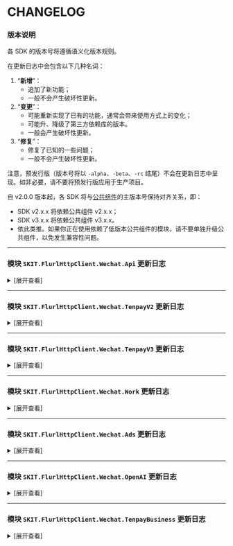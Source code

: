 # CHANGELOG

### 版本说明

各 SDK 的版本号将遵循语义化版本规则。

在更新日志中会包含以下几种名词：

1.  “**新增**”：
    -   追加了新功能；
    -   一般不会产生破坏性更新。
2.  “**变更**”：
    -   可能重新实现了已有的功能，通常会带来使用方式上的变化；
    -   可能升、降级了第三方依赖库的版本。
    -   一般会产生破坏性更新。
3.  “**修复**”：
    -   修复了已知的一些问题；
    -   一般不会产生破坏性更新。

注意，预发行版（版本号将以 `-alpha`、`-beta`、`-rc` 结尾）不会在更新日志中呈现。如非必要，请不要将预发行版应用于生产项目。

自 v2.0.0 版本起，各 SDK 将与[公共组件](https://www.nuget.org/packages/SKIT.FlurlHttpClient.Common)的主版本号保持对齐关系，即：

-   SDK v2.x.x 将依赖公共组件 v2.x.x；
-   SDK v3.x.x 将依赖公共组件 v3.x.x。
-   依此类推。如果你正在使用依赖了低版本公共组件的模块，请不要单独升级公共组件，以免发生兼容性问题。

---

### 模块 `SKIT.FlurlHttpClient.Wechat.Api` 更新日志

<details>

<summary>[展开查看]</summary>

-   Release 3.3.0 (2024-06-07)

    -   **新增**：新增小程序推广员相关接口。

    -   **新增**：新增视频号小店直播及预约相关接口。

    -   **新增**：随官方更新视频号小店商品、订单等相关接口模型。

    -   **新增**：随官方更新语音消息回调通知事件模型。

    -   **变更**：升级依赖 `BouncyCastle.Cryptography` 至 v2.4.0。

    -   **修复**：修复开启 API 鉴权模式后导致默认全部接口都加密了的问题。影响版本：v3.2.0。

-   Release 3.2.0 (2024-05-22)

    -   **新增**：支持 API 安全鉴权模式接入。（_via_ [Gitee #I9F3X5](https://gitee.com/fudiwei/DotNetCore.SKIT.FlurlHttpClient.Wechat/issues/I9F3X5)）

    -   **新增**：随官方更新视频号小店商品相关接口模型。

    -   **变更**：移除部分已标记为废弃的接口及模型。

-   Release 3.1.0 (2024-04-29)

    -   **新增**：新增短剧媒资管理账号授权相关接口。

    -   **新增**：新增视频号小店解码订单敏感数据、获取商品库存流水、同意或拒绝用户修改收货地址、兑换虚拟号码、获取售后原因、获取售后拒绝原因、分享员专属商品链接、团长商品审核、获取留资组件 ID、获取留资组件直播推广记录等接口。

    -   **新增**：新增视频号小店质检相关接口。

    -   **新增**：新增视频号助手留资服务直播数据相关接口。

    -   **新增**：随官方更新视频号小店商品、订单、售后单等相关接口模型。

    -   **修复**：修复发布接口响应模型反序列化异常。（_via_ [GitHub #136](https://github.com/fudiwei/DotNetCore.SKIT.FlurlHttpClient.Wechat/issues/136)）

-   Release 3.0.0 (2024-02-27)

    -   **新增**：新增快速获取学生身份接口。

    -   **变更**：升级公共组件至 v3.0.0。完整变更说明请参阅迁移指南。

-   Release 2.37.0 (2024-01-15)

    -   **新增**：新增视频号小店会员功能、电子面单等相关接口。

    -   **新增**：新增小程序微信物流服务运费险组件相关接口。

    -   **新增**：新增小程序短剧媒资剧目授权、短剧播放器推荐位控制等相关接口。

    -   **新增**：新增小程序 Donut 多端能力服务端接口。

    -   **新增**：新增微信就医助手通用消息推送接口。（_via_ [Gitee #I8U7U4](https://gitee.com/fudiwei/DotNetCore.SKIT.FlurlHttpClient.Wechat/issues/I8U7U4)）

    -   **新增**：随官方更新小程序虚拟支付相关接口模型。

-   Release 2.36.0 (2023-12-25)

    -   **新增**：新增小程序服务卡片相关接口。

    -   **新增**：新增小程序硬件设备激活相关接口。

    -   **新增**：新增小程序企业微信客服相关接口。

    -   **新增**：新增第三方平台小程序微信认证相关接口。

    -   **新增**：随官方更新小程序 URL Scheme & URL Link 相关接口模型。

    -   **新增**：随官方更新第三方平台授权账号管理、代商家注册小程序等相关接口模型。

-   Release 2.35.0 (2023-12-02)

    -   **新增**：新增视频号小店获取生效中的品牌资质列表接口。（_via_ [Gitee #12](https://gitee.com/fudiwei/DotNetCore.SKIT.FlurlHttpClient.Wechat/pulls/12)）

    -   **修复**：修复视频号小店运费模板更新接口模型定义错误。（_via_ [Gitee #10](https://gitee.com/fudiwei/DotNetCore.SKIT.FlurlHttpClient.Wechat/pulls/10)）

-   Release 2.34.0 (2023-10-14)

    -   **新增**：新增小程序微信物流服务退货组件、查询组件等相关接口。

    -   **新增**：随官方更新第三方平台代商家管理小程序类目管理相关接口模型。（_via_ [Gitee #I83L82](https://gitee.com/fudiwei/DotNetCore.SKIT.FlurlHttpClient.Wechat/issues/I83L82)）

    -   **变更**：调整部分微信模板消息相关接口模型的命名方式。

    -   **修复**：修复发布能力相关接口模型字段类型定义错误。（_via_ [Gitee #I87LB3](https://gitee.com/fudiwei/DotNetCore.SKIT.FlurlHttpClient.Wechat/issues/I87LB3)）

-   Release 2.33.0 (2023-09-20)

    -   **新增**：新增小程序 ICP 备案审核通知事件。（_via_ [GitHub #108](https://github.com/fudiwei/DotNetCore.SKIT.FlurlHttpClient.Wechat/pull/108)）

    -   **新增**：新增小程序同城配送相关接口。（_via_ [Gitee #I7WVBO](https://gitee.com/fudiwei/DotNetCore.SKIT.FlurlHttpClient.Wechat/issues/I7WVBO)）

    -   **新增**：随官方更新获得模板消息 ID 接口模型。（_via_ [Gitee #8](https://gitee.com/fudiwei/DotNetCore.SKIT.FlurlHttpClient.Wechat/pulls/8)）

-   Release 2.32.0 (2023-08-31)

    -   **新增**：新增第三方平台小程序备案相关接口。

-   Release 2.31.0 (2023-08-28)

    -   **新增**：新增小程序虚拟支付相关接口。（_via_ [GitHub #105](https://github.com/fudiwei/DotNetCore.SKIT.FlurlHttpClient.Wechat/issues/105)）

    -   **新增**：新增小程序付费管理相关接口。

    -   **变更**：统一小程序直播相关接口的商品 ID 字段类型。（_via_ [Gitee #I7EZYT](https://gitee.com/fudiwei/DotNetCore.SKIT.FlurlHttpClient.Wechat/issues/I7EZYT)）

-   Release 2.30.0 (2023-06-16)

    -   **新增**：新增小程序硬件设备组相关接口。（_via_ [GitHub #100](https://github.com/fudiwei/DotNetCore.SKIT.FlurlHttpClient.Wechat/issues/100)）

    -   **新增**：新增视频号小店物流公司虚拟号码相关接口。

-   Release 2.29.0 (2023-05-31)

    -   **新增**：新增获取稳定版接口调用凭据接口。（_via_ [GitHub #99](https://github.com/fudiwei/DotNetCore.SKIT.FlurlHttpClient.Wechat/pull/99)）

-   Release 2.28.0 (2023-05-28)

    -   **新增**：新增小程序短剧媒资管理相关接口。

    -   **修复**：修复微信卡券更新子商户接口缺失问题。（_via_ [Gitee #I78KMU](https://gitee.com/fudiwei/DotNetCore.SKIT.FlurlHttpClient.Wechat/issues/I78KMU)）

-   Release 2.27.0 (2023-05-09)

    -   **新增**：新增人脸核身相关接口。

    -   **新增**：新增小程序 B2B 门店助手相关接口。

    -   **新增**：新增小程序发货信息管理服务相关接口。

    -   **变更**：随官方标记发送模板消息相关接口或字段为废弃。

    -   **变更**：移除部分已标记为废弃的接口及模型。

-   Release 2.26.1 (2023-04-04)

    -   **修复**：修复视频号小店订单、售后单 ID 字段类型定义错误。（_via_ [GitHub #90](https://github.com/fudiwei/DotNetCore.SKIT.FlurlHttpClient.Wechat/issues/90)）

-   Release 2.26.0 (2023-03-29)

    -   **新增**：新增微信物流服务散单寄件相关接口。

    -   **新增**：新增小程序硬件框架推送消息接口。

    -   **新增**：新增视频号小店团长合作达人、团长数据等相关接口。

    -   **修复**：修复投诉信息回调通知事件模型定义错误。（_via_ [GitHub #88](https://github.com/fudiwei/DotNetCore.SKIT.FlurlHttpClient.Wechat/pull/88)）

-   Release 2.25.0 (2023-03-02)

    -   **新增**：随官方更新网页授权相关接口模型。

    -   **新增**：新增授权用户信息变更回调通知事件模型。

    -   **新增**：新增用户在小程序“客服会话按钮”进入客服会话时产生的回调通知事件模型。（_via_ [Gitee #I6IU5T](https://gitee.com/fudiwei/DotNetCore.SKIT.FlurlHttpClient.Wechat/issues/I6IU5T)）

-   Release 2.24.0 (2023-02-15)

    -   **新增**：新增小游戏虚拟支付 2.0 相关接口。（_via_ [Gitee #I6F3OX](https://gitee.com/fudiwei/DotNetCore.SKIT.FlurlHttpClient.Wechat/issues/I6F3OX)）

-   Release 2.23.0 (2023-02-07)

    -   **新增**：新增视频号小店资质图片、商品类目、品牌资质、区域仓库、纠纷、分享员、资金、优选联盟等相关接口。

    -   **新增**：新增视频号助手留资组件相关接口。

    -   **新增**：新增链接消息、小程序卡片消息回调通知事件模型。

    -   **新增**：随官方更新第三方平台提交代码审核接口模型。

-   Release 2.22.0 (2023-01-16)

    -   **新增**：新增第三方平台小程序流量主代运营相关接口。

-   Release 2.21.1 (2022-12-06)

    -   **修复**：修复第三方平台小程序分阶段发布接口模型参数缺失问题。（_via_ [GitHub #73](https://github.com/fudiwei/DotNetCore.SKIT.FlurlHttpClient.Wechat/pull/74)）

    -   **变更**：升级公共组件至 v2.6.0。

-   Release 2.21.0 (2022-12-01)

    -   **新增**：新增第三方平台申请设置订单页信息、获取订单页信息接口。

    -   **新增**：新增自定义交易组件设置小程序分享模式接口。

    -   **新增**：新增小程序联盟自定义交易组件商家端相关接口。

    -   **新增**：随官方更新第三方平台提交代码审核接口模型。

    -   **新增**：随官方更新部分标准版交易组件接口模型。

    -   **变更**：移除部分已被标记为废弃的接口。

    -   **修复**：修复获取小程序历史版本接口模型定义错误。（_via_ [GitHub #73](https://github.com/fudiwei/DotNetCore.SKIT.FlurlHttpClient.Wechat/pull/73)）

-   Release 2.20.2 (2022-11-18)

    -   **修复**：修复获取小程序模板库列表不正确的问题。（_via_ [GitHub #71](https://github.com/fudiwei/DotNetCore.SKIT.FlurlHttpClient.Wechat/pull/71)）

-   Release 2.20.1 (2022-11-07)

    -   **修复**：修复快速注册个人小程序回调通知事件模型字段定义错误。（_via_ [GitHub #67](https://github.com/fudiwei/DotNetCore.SKIT.FlurlHttpClient.Wechat/pull/67)）

-   Release 2.20.0 (2022-11-04)

    -   **新增**：新增视频号小店相关接口。

    -   **新增**：新增微信云托管服务管理相关接口。

    -   **变更**：随官方标记微信小店相关接口或字段为废弃。

    -   **变更**：调整部分微信商品库相关接口模型的命名方式。

    -   **变更**：调整部分腾讯云服务 TCB 相关接口模型的命名方式。

-   Release 2.19.0 (2022-10-27)

    -   **新增**：新增使用 AppSecret 重置第三方平台 API 调用次数接口。

    -   **新增**：新增若干第三方平台平台代商家注册小程序接口。

    -   **新增**：新增若干第三方平台代商家管理小程序接口。

    -   **新增**：新增若干第三方平台微信云托管接口。

-   Release 2.18.0 (2022-10-12)

    -   **新增**：新增小程序购物订单相关接口。

    -   **修复**：修复上传图片素材时根据文件后缀名识别默认类型的错误。（_via_ [GitHub #57](https://github.com/fudiwei/DotNetCore.SKIT.FlurlHttpClient.Wechat/pull/57)）

    -   **修复**：修复订阅消息事件通知模型在 JSON 模式下反序列化的错误。（_via_ [GitHub #58](https://github.com/fudiwei/DotNetCore.SKIT.FlurlHttpClient.Wechat/issues/58)）

-   Release 2.17.0 (2022-09-07)

    -   **新增**：新增小程序交易保障相关接口。

    -   **新增**：新增获取 NFC 的小程序 scheme 接口。

    -   **新增**：随官方更新获取订阅消息个人模板列表的接口模型。（_via_ [GitHub #56](https://github.com/fudiwei/DotNetCore.SKIT.FlurlHttpClient.Wechat/issues/56)）

-   Release 2.16.0 (2022-07-01)

    -   **新增**：新增客服子商户能力相关接口。（_via_ [Gitee #I5F24Z](https://gitee.com/fudiwei/DotNetCore.SKIT.FlurlHttpClient.Wechat/issues/I5F24Z)）

    -   **新增**：新增小程序自定义交易组件售后开发测试接口。

    -   **新增**：随官方更新客服管理相关接口模型。

    -   **新增**：随官方更新开放平台应用通过 Code 获取 AccessToken 的接口模型。（_via_ [GitHub #49](https://github.com/fudiwei/DotNetCore.SKIT.FlurlHttpClient.Wechat/issues/49)）

    -   **新增**：随官方更新小程序自定义交易组件生成订单的接口模型。（_via_ [Gitee #I5ESTO](https://gitee.com/fudiwei/DotNetCore.SKIT.FlurlHttpClient.Wechat/issues/I5ESTO)）

    -   **新增**：随随官方更新小程序自定义交易组件提交支付资质接口模型。

-   Release 2.15.0 (2022-06-20)

    -   **新增**：新增获取公众号的自动回复规则接口。

    -   **新增**：新增小程序联盟相关接口。

    -   **新增**：新增小程序自定义交易组件银行信息相关接口。

    -   **新增**：新增小程序自定义交易组件更新订单售后期接口。

    -   **新增**：新增小程序自定义交易组件拉取小程序信息接口。

    -   **新增**：新增部分小程序支付管理服务回调通知事件模型。

    -   **新增**：随官方更新发布能力相关接口模型。

    -   **新增**：随官方更新小程序自定义交易组件订单相关接口模型。

-   Release 2.14.0 (2022-05-10)

    -   **新增**：新增云开通物流服务相关接口。（_via_ [GitHub #41](https://github.com/fudiwei/DotNetCore.SKIT.FlurlHttpClient.Wechat/pull/41)）

    -   **新增**：新增城市服务开放互联能力相关接口。

-   Release 2.13.0 (2022-05-01)

    -   **新增**：新增第三方平台复用商户号资质快速转正、查询公众号或小程序是否绑定开放平台帐号、申请开通物流退货组件、半屏小程序管理接口。

    -   **新增**：新增云开发查询是否绑定手机号的接口。

    -   **修复**：修复部分事件通知模型中数组类型字段反序列化错误的问题。

-   Release 2.12.0 (2022-04-26)

    -   **新增**：随官方更新自定义交易组件获取售后详情接口响应模型。（_via_ [GitHub #40](https://github.com/fudiwei/DotNetCore.SKIT.FlurlHttpClient.Wechat/pull/40)）

    -   **新增**：随官方更新生成小程序码接口请求模型。（_via_ [Gitee #6](https://gitee.com/fudiwei/DotNetCore.SKIT.FlurlHttpClient.Wechat/pulls/6)）

    -   **修复**：修复上传素材接口不支持 Unicode 文件名问题。（_via_ [GitHub #40](https://github.com/fudiwei/DotNetCore.SKIT.FlurlHttpClient.Wechat/issues/40)）

-   Release 2.11.0 (2022-04-19)

    -   **新增**：新增自定义交易组件订单回调通知事件模型。

    -   **修复**：修复自定义交易组件订单发货接口请求模型定义错误。（_via_ [GitHub #39](https://github.com/fudiwei/DotNetCore.SKIT.FlurlHttpClient.Wechat/pull/39)）

    -   **修复**：修复自定义交易组件售后列表接口响应模型定义错误。（_via_ [GitHub #39](https://github.com/fudiwei/DotNetCore.SKIT.FlurlHttpClient.Wechat/pull/39)）

-   Release 2.10.0 (2022-04-12)

    -   **新增**：新增自定义交易组件进件、资金、分享员、售后、纠纷相关接口及回调通知事件模型。

    -   **新增**：随官方更新自定义交易组件商家入驻、商品、订单、推广员、优惠券相关接口模型。

    -   **变更**：调整 `SHA1Utility`、`HMACUtility` 工具类的计算字节数组哈希值方法的返回值类型。

    -   **变更**：升级公共组件至 v2.5.0。

-   Release 2.9.0 (2022-02-28)

    -   **新增**：新增请求响应模型类型推断辅助接口 `IInferable`。（_via_ [GitHub #21](https://github.com/fudiwei/DotNetCore.SKIT.FlurlHttpClient.Wechat/pull/21)）

    -   **新增**：新增服务平台增值服务相关接口。

    -   **变更**：修改反序列化回调通知事件的相关扩展方法 `DeserializeEventFromXml`、`DeserializeEventFromJson`，废弃其指示是否启用安全模式的参数，改为自动判定。

    -   **变更**：修改序列化回调通知事件的相关扩展方法 `SerializeEventToXml`、`SerializeEventToJson`，调整其指示是否启用安全模式的参数默认值，由 _false_ 变为 _true_。

    -   **变更**：移除原 `WxBizMsgCryptor` 工具类。

    -   **变更**：调整 `SHA1Utility` 工具类的计算字节数组哈希值方法的返回值类型。

-   Release 2.8.2 (2022-02-25)

    -   **变更**：升级公共组件至 v2.3.3。（_via_ [GitHub #34](https://github.com/fudiwei/DotNetCore.SKIT.FlurlHttpClient.Wechat/issues/34)）

-   Release 2.8.1 (2022-02-24)

    -   **变更**：升级公共组件至 v2.3.2。

-   Release 2.8.0 (2022-02-23)

    -   **变更**：随官方标记永久图文素材相关接口或字段为废弃。

    -   **变更**：升级公共组件至 v2.3.1。

    -   **修复**：修复小程序交易投诉处理回调通知事件模型的定义错误。

    -   **修复**：修复微信卡券回调通知事件模型的定义错误。

-   Release 2.7.0 (2022-01-21)

    -   **新增**：随官方更新生成自定义交易组件上传图片相关接口模型。（_via_ [Gitee #I4RONZ](https://gitee.com/fudiwei/DotNetCore.SKIT.FlurlHttpClient.Wechat/issues/I4RONZ)）

    -   **变更**：升级公共组件至 v2.2.0。

-   Release 2.6.1 (2022-01-18)

    -   **修复**：修复获取小程序订阅消息公共模板标题时出现的 200019 错误。（_via_ [GitHub #28](https://github.com/fudiwei/DotNetCore.SKIT.FlurlHttpClient.Wechat/issues/28)）

-   Release 2.6.0 (2022-01-17)

    -   **新增**：随官方更新生成小程序码相关接口模型。（_via_ [GitHub #27](https://github.com/fudiwei/DotNetCore.SKIT.FlurlHttpClient.Wechat/pull/27)）

    -   **新增**：随官方更新生成 URL Scheme、URL Link 相关接口模型。

-   Release 2.5.0 (2022-01-14)

    -   **新增**：新增换取用户手机号相关接口。

-   Release 2.4.0 (2022-01-10)

    -   **新增**：新增获取小程序插件用户的唯一标识相关接口。

    -   **新增**：随官方更新扫描二维码打开小程序的相关接口模型。

    -   **新增**：随官方更新物流助手相关接口模型。

    -   **新增**：新增生成参数化 URL 的扩展方法。

    -   **变更**：升级公共组件至 v2.1.1。

-   Release 2.3.0 (2022-01-03)

    -   **新增**：新增第三方平台代公众号发起网页授权相关接口。

-   Release 2.2.1 (2021-12-21)

    -   **修复**：修复获取会员卡信息接口模型的字段缺失问题。（_via_ [Gitee #3](https://gitee.com/fudiwei/DotNetCore.SKIT.FlurlHttpClient.Wechat/pulls/3)）

-   Release 2.2.0 (2021-12-15)

    -   **新增**：新增小程序硬件设备相关接口。

    -   **新增**：新增小程序用户交易类投诉相关接口。

    -   **新增**：新增自定义交易组件商品系统下架回调通知的事件模型。

    -   **变更**：随官方标记获取用户信息相关接口或字段为废弃。

-   Release 2.1.0 (2021-11-20)

    -   **新增**：新增第三方平台服务器域名相关接口。

    -   **新增**：新增第三方平台小程序用户隐私保护指引相关接口。

-   Release 2.0.1 (2021-11-16)

    -   **修复**：修复部分回调通知事件模型字段缺失的问题。

-   Release 2.0.0 (2021-11-09)

    -   **变更**：移除核心库依赖，引入公共组件。

-   Release 1.12.0 (2021-10-31)

    -   **新增**：新增网络检测相关接口。

    -   **新增**：新增 OpenAPI 管理相关接口。

-   Release 1.11.0 (2021-10-21)

    -   **新增**：新增草稿箱相关接口。

    -   **新增**：新增发布能力相关接口。

    -   **新增**：随官方更新客服消息相关接口模型。

    -   **新增**：随官方更新自定义菜单相关接口模型。

-   Release 1.10.1 (2021-10-19)

    -   **修复**：修复 XmlSerializer 潜在的内存泄漏问题。（_via_ [GitHub #11](https://github.com/fudiwei/DotNetCore.SKIT.FlurlHttpClient.Wechat/issues/11)）

-   Release 1.10.0 (2021-10-18)

    -   **新增**：新增第三方平台申请开通直播相关接口。

    -   **新增**：新增小程序联盟定向计划推广相关接口。

    -   **新增**：新增小程序联盟自定义用户参数管理相关接口。

    -   **新增**：随官方更新小程序联盟推客端相关接口模型。

    -   **修复**：修复 AES 解密结果结尾有冗余的空白字符问题。

-   Release 1.9.0 (2021-10-07)

    -   **新增**：新增标准版交易组件售后相关接口。

    -   **新增**：新增标准版交易组件验证二维码相关接口。

    -   **新增**：新增自定义交易组件推广员相关接口。

    -   **新增**：随官方更新个性化菜单相关接口模型。

    -   **新增**：随官方更新用户信息相关接口模型。

    -   **变更**：重命名生成 JS-SDK 客户端签名参数的扩展方法。

-   Release 1.8.0 (2021-09-21)

    -   **新增**：新增交易组件修改订单价格相关接口。

    -   **新增**：新增交易组件修改订单备注相关接口。

    -   **新增**：新增交易组件资金管理相关接口。

    -   **新增**：新增自定义交易组件完成接入任务相关接口。

    -   **新增**：新增自定义交易组件免审核更新商品字段相关接口。

    -   **新增**：新增自定义交易组件按推广员或分享者获取订单相关接口。

    -   **新增**：随官方更新自定义交易组件售后相关接口模型。

    -   **新增**：新增场景审核、分享员变更、用户领券相关的回调通知事件模型。

    -   **新增**：新增自定义交易组件优惠券相关接口。

    -   **新增**：新增微信物流服务消息组件相关接口。

-   Release 1.7.0 (2021-09-03)

    -   **新增**：新增小程序检查加密信息是否由微信生成的接口。

    -   **新增**：新增小程序发送统一消息的接口。（_via_ [GitHub #6](https://github.com/fudiwei/DotNetCore.SKIT.FlurlHttpClient.Wechat/issues/6)）

    -   **新增**：新增 AES 解密工具类。

-   Release 1.6.0 (2021-08-26)

    -   **新增**：新增小程序发送订阅消息的接口。（_via_ [Gitee #I47D5T](https://gitee.com/fudiwei/DotNetCore.SKIT.FlurlHttpClient.Wechat/issues/I47D5T)）

    -   **变更**：调整 `IXmlSerializable`、`IJsonSerializable` 接口定义。

-   Release 1.5.0 (2021-08-20)

    -   **变更**：升级核心库。

    -   **修复**：修复潜在的 XXE 漏洞风险。

-   Release 1.4.1 (2021-08-12)

    -   **修复**：修复部分场景下生成微信回调通知事件签名错误的问题。（_via_ [GitHub #4](https://github.com/fudiwei/DotNetCore.SKIT.FlurlHttpClient.Wechat/issues/4)）

-   Release 1.4.0 (2021-08-07)

    -   **新增**：新增第三方平台代云开发相关接口。

    -   **新增**：随官方更新内容安全相关字段。

-   Release 1.3.5 (2021-08-04)

    -   **修复**：修复获取图文素材接口模型的字段缺失问题。（_via_ [Gitee #I43QPI](https://gitee.com/fudiwei/DotNetCore.SKIT.FlurlHttpClient.Wechat/issues/I43QPI)）

-   Release 1.3.4 (2021-08-02)

    -   **修复**：修复安全模式下反序列化微信回调通知事件的问题。

-   Release 1.3.3 (2021-08-02)

    -   **新增**：新增验证微信回调通知事件签名的扩展方法。

-   Release 1.3.2 (2021-08-02)

    -   **新增**：反序列化微信回调通知事件模型时支持 `WechatApiEvent` 基类，以便业务逻辑判断。

-   Release 1.3.1 (2021-07-31)

    -   **修复**：修复自定义交易组件获取快递公司列表接口的模型定义错误。（_via_ [Gitee #I43AM2](https://gitee.com/fudiwei/DotNetCore.SKIT.FlurlHttpClient.Wechat/issues/I43AM2)）

-   Release 1.3.0 (2021-07-30)

    -   **新增**：新增序列化回调通知事件实体类的扩展方法。

    -   **新增**：反序列化微信回调通知事件模型时支持安全模式。

    -   **修复**：修复部分微信回调通知事件模型反序列化的问题。

-   Release 1.2.1 (2021-07-29)

    -   **修复**：修复生成小程序码接口的模型定义错误。（_via_ [Gitee #I42XC0](https://gitee.com/fudiwei/DotNetCore.SKIT.FlurlHttpClient.Wechat/issues/I42XC0)）

-   Release 1.2.0 (2021-07-26)

    -   **新增**：新增 `WechatApiClient.Credentials` 属性。

    -   **变更**：移除 `WechatApiClient.FlurlJsonSerializer` 属性。

-   Release 1.1.0 (2021-07-21)

    -   **新增**：新增小程序获取用户加密 Key 相关接口。

    -   **新增**：新增小程序生成 ShortLink 相关接口。

-   Release 1.0.1 (2021-07-10)

    -   **新增**：新增 `WechatApiClient.CreateRequest()` 方法。

-   Release 1.0.0 (2021-06-17)

    -   首次发布。

</details>

---

### 模块 `SKIT.FlurlHttpClient.Wechat.TenpayV2` 更新日志

<details>

<summary>[展开查看]</summary>

-   Release 3.1.0 (2024-07-13)

    -   **变更**：升级公共组件至 v3.1.0。

-   Release 3.0.0 (2024-02-27)

    -   **变更**：升级公共组件至 v3.0.0。完整变更说明请参阅迁移指南。

-   Release 2.3.1 (2023-05-25)

    -   **新增**：修复 Windows 环境下潜在的证书加载失败问题。（_via_ [GitHub #93](https://github.com/fudiwei/DotNetCore.SKIT.FlurlHttpClient.Wechat/issues/93)）

-   Release 2.3.0 (2023-04-04)

    -   **新增**：新增反序列化微信支付回调通知事件模型的扩展方法。

    -   **新增**：新增拉取订单评价数据接口。

    -   **新增**：新增单品优惠退款相关接口。

    -   **新增**：新增小微商户相关接口。

    -   **新增**：新增车主平台相关接口。

    -   **新增**：随官方更新清关报关订单附加信息重推接口模型。

-   Release 2.2.3 (2023-03-13)

    -   **修复**：修复部分场景下付款码支付接口响应模型反序列化错误的问题。

-   Release 2.2.2 (2023-03-02)

    -   **修复**：修复酒店押金查询退款接口响应反序列化不正确的问题。（_via_ [GitHub #82](https://github.com/fudiwei/DotNetCore.SKIT.FlurlHttpClient.Wechat/issues/82)）

-   Release 2.2.1 (2022-12-06)

    -   **变更**：升级公共组件至 v2.6.0。

-   Release 2.2.0 (2022-11-08)

    -   **新增**：支持新版仿真测试系统沙箱。

    -   **变更**：重命名查询退款接口响应模型中的部分字段。（_via_ [GitHub #66](https://github.com/fudiwei/DotNetCore.SKIT.FlurlHttpClient.Wechat/issues/66)）

-   Release 2.1.0 (2022-10-31)

    -   **新增**：新增企业微信企业支付相关接口。

    -   **新增**：付款码支付撤掉订单接口支持微信订单号字段。（_via_ [GitHub #64](https://github.com/fudiwei/DotNetCore.SKIT.FlurlHttpClient.Wechat/issues/64)）

-   Release 2.0.2 (2022-10-22)

    -   **修复**：修复付款码支付接口响应模型参数缺失问题。（_via_ [GitHub #61](https://github.com/fudiwei/DotNetCore.SKIT.FlurlHttpClient.Wechat/issues/61)）

-   Release 2.0.1 (2022-10-13)

    -   **修复**：修复生成客户端调起支付二次签名时的参数排序错误。

-   Release 2.0.0 (2022-08-15)

    -   首次发布。

</details>

---

### 模块 `SKIT.FlurlHttpClient.Wechat.TenpayV3` 更新日志

<details>

<summary>[展开查看]</summary>

-   Release 3.6.0 (2024-07-02)

    -   **新增**：新增微信支付分商户评估用户分层、下发服务消息等接口。

    -   **新增**：新增服务商平台收付通商家转账相关接口。

    -   **新增**：新增查询子商户管控情况接口。

    -   **新增**：随官方更新统一下单相关接口模型。

-   Release 3.5.0 (2024-06-12)

    -   **新增**：新增从业机构免密支付相关接口。

    -   **新增**：随官方更新合单查询相关接口模型。

    -   **变更**：升级依赖 `BouncyCastle.Cryptography` 至 v2.4.0。

-   Release 3.4.0 (2024-05-17)

    -   **新增**：新增平台收付通售后服务分账相关接口。

    -   **新增**：新增微信支付分签约计划、查询用户分层对应建议先享金额等相关接口。

    -   **新增**：新增微工卡投保相关接口。

    -   **新增**：新增服务商教育续费通相关接口。

    -   **新增**：新增境外支付 H5 支付认证申请相关接口。

    -   **新增**：随官方更新查询投诉单详情接口模型。

    -   **变更**：升级依赖 `BouncyCastle.Cryptography` 至 v2.3.1。

-   Release 3.3.2 (2024-05-08)

    -   **修复**：修复保险行业委托代扣预签约接口无法加密请求中敏感数据字段的问题。影响版本：v3.3.0 - v3.3.1。

-   Release 3.3.1 (2024-05-07)

    -   **修复**：修复命名空间冲突问题。影响版本：v3.3.0。

-   Release 3.3.0 (2024-05-07)

    -   **新增**：新增付款码支付相关接口。

    -   **新增**：新增直连商户委托代扣、保险行业委托代扣等相关接口。

    -   **新增**：新增商家转账到零钱相关回调通知事件模型。（_via_ [GitHub #134](https://github.com/fudiwei/DotNetCore.SKIT.FlurlHttpClient.Wechat/issues/134)）

    -   **新增**：随官方更新境外商户入驻相关接口模型。

    -   **变更**：独立化境外支付相关 API。

    -   **变更**：重命名部分接口模型，将其中包含的 "PAPPay" 变更为 "PAPay"。

-   Release 3.2.0 (2024-04-09)

    -   **新增**：新增服务商扫码支付下单接口。

    -   **新增**：随官方更新发起商家转账接口模型。（_via_ [GitHub #128](https://github.com/fudiwei/DotNetCore.SKIT.FlurlHttpClient.Wechat/issues/128), [Gitee #I956HH](https://gitee.com/fudiwei/DotNetCore.SKIT.FlurlHttpClient.Wechat/issues/I956HH)）

-   Release 3.1.0 (2024-03-10)

    -   **新增**：新增查询爱心餐品牌信息接口。

    -   **新增**：新增银行从业结构微信支付分修改订单金额、同步订单信息等接口。

    -   **修复**：修复二级商户进件接口路径错误。影响版本：v3.0.0 - v3.0.1。

    -   **修复**：修复异步加密请求中敏感数据不能降级为同步调用的问题。影响版本：v3.0.0 - v3.0.1。

    -   **修复**：修复解密响应中敏感数据在部分情况下抛出异常的问题。影响版本：v3.0.0 - v3.0.1。

-   Release 3.0.1 (2024-02-15)

    -   **修复**：修复部分接口请求签名错误。影响版本：v3.0.0。（_via_ [GitHub #122](https://github.com/fudiwei/DotNetCore.SKIT.FlurlHttpClient.Wechat/issues/122)）

-   Release 3.0.0 (2024-02-07)

    -   **变更**：升级公共组件至 v3.0.0。完整变更说明请参阅迁移指南。

    -   **变更**：`CertificateManager` 抽象基类变更为 `ICertificateManager` 接口，并增加异步方法。

-   Release 2.21.0 (2024-01-08)

    -   **新增**：新增发起异常退款接口。

    -   **新增**：新增不活跃商户身份核实相关接口。

-   Release 2.20.1 (2023-10-27)

    -   **修复**：修复创建支付分订单接口模型定义错误。（_via_ [Gitee #I8B8UI](https://gitee.com/fudiwei/DotNetCore.SKIT.FlurlHttpClient.Wechat/issues/I8B8UI)）

-   Release 2.20.0 (2023-08-11)

    -   **新增**：新增查询营销补差付款单列表接口。

    -   **新增**：新增电子小票相关接口。

    -   **新增**：新增连锁品牌门店相关接口。

    -   **新增**：新增品牌小店营销相关接口。

    -   **新增**：新增银行批量转账相关接口。

    -   **新增**：随官方更新特约商户进件相关接口模型。

    -   **新增**：随官方更新平台收付通（原电商收付通）申请资金出境相关接口模型。

    -   **新增**：随官方更新电子发票相关接口模型。

-   Release 2.19.0 (2023-05-25)

    -   **新增**：新增电商收付通注销申请相关接口。

-   Release 2.18.0 (2023-04-06)

    -   **新增**：新增电商收付通合单代扣相关接口。

    -   **新增**：新增境外商户付款码付款、委托代扣等相关接口。

    -   **新增**：新增刷脸支付智能设备列表接口。

-   Release 2.17.0 (2023-04-03)

    -   **新增**：随官方更新商户进件结算账号相关接口模型。

    -   **新增**：新增电商收付通注销后提现相关接口。

    -   **新增**：新增服务商优惠费率活动相关接口。

    -   **新增**：新增从业机构微信支付分、从业机构特约商户结算规则 ID 管理等相关接口。

    -   **新增**：新增银行提现免费券、银行周周惠等相关接口。

    -   **新增**：新增区块链电子发票、出租车电子发票等相关接口。

    -   **新增**：新增 ETC 扣费相关接口。

    -   **新增**：新增租用充电宝隔夜归还相关接口。

    -   **新增**：新增微信点餐订单、微信寄快递等相关接口。

-   Release 2.16.0 (2023-03-09)

    -   **新增**：随官方更新特约商户进件、二级商户进件申请接口模型。

    -   **新增**：随官方更新消费者投诉单相关接口模型。

    -   **变更**：升级依赖 `BouncyCastle.Cryptography` 至 v2.1.1。

-   Release 2.15.2 (2022-12-12)

    -   **修复**：修复部分包含敏感信息字段的接口模型不能正确触发自动加解密的问题。（_via_ [GitHub #76](https://github.com/fudiwei/DotNetCore.SKIT.FlurlHttpClient.Wechat/issues/76)）

-   Release 2.15.1 (2022-12-06)

    -   **变更**：升级依赖 `BouncyCastle.Cryptography`（即原 `Portable.BouncyCastle`）至 v2.0.0。

    -   **变更**：升级公共组件至 v2.6.0。

-   Release 2.15.0 (2022-11-26)

    -   **新增**：随官方更新商家转账到零钱相关接口模型。

-   Release 2.14.0 (2022-11-24)

    -   **新增**：支持国密算法接入。

    -   **新增**：新增微工卡相关接口。

    -   **变更**：重命名 RSA 工具类中与导出证书相关的部分方法名。

    -   **变更**：重命名部分扩展方法的参数名。

    -   **变更**：调整 `CertificateEntry` 的构造函数，增加指示证书算法类型参数，以适配国密算法。

    -   **变更**：移除部分已被标记为废弃的配置项参数。

-   Release 2.13.1 (2022-09-13)

    -   **修复**：修复电商收付通二级商户进件申请接口请求模型定义错误。（_via_ [Gitee #I5QM1P](https://gitee.com/fudiwei/DotNetCore.SKIT.FlurlHttpClient.Wechat/issues/I5QM1P)）

-   Release 2.13.0 (2022-09-09)

    -   **新增**：随官方更新退款相关接口模型。

    -   **新增**：随官方更新 JSAPI 下单接口模型。

    -   **修复**：修复根据过滤条件查询用户券接口查询参数定义错误。（_via_ [Gitee #I5QFB3](https://gitee.com/fudiwei/DotNetCore.SKIT.FlurlHttpClient.Wechat/issues/I5QFB3)）

-   Release 2.12.0 (2022-08-26)

    -   **新增**：新增智慧商圈会员待积分状态查询、会员停车状态同步接口。

    -   **新增**：随官方更新智慧商圈相关回调通知事件模型。

-   Release 2.11.0 (2022-07-07)

    -   **新增**：新增出行券切卡组件预下单接口。

    -   **修复**：修复特约商户进件接口模型定义错误。（_via_ [Gitee #I5FCR5](https://gitee.com/fudiwei/DotNetCore.SKIT.FlurlHttpClient.Wechat/issues/I5FCR5)）

-   Release 2.10.0 (2022-06-09)

    -   **新增**：新增电商收付通跨境付款相关接口。

    -   **新增**：随官方更新消费者投诉单相关接口模型。

-   Release 2.9.1 (2022-05-27)

    -   **修复**：修复查询分账回退结果接口 URL 错误。（_via_ [GitHub #46](https://github.com/fudiwei/DotNetCore.SKIT.FlurlHttpClient.Wechat/issues/46)）

-   Release 2.9.0 (2022-05-21)

    -   **新增**：随官方更新特约商户进件、电商收付通二级商户进件相关接口模型。

-   Release 2.8.0 (2022-05-11)

    -   **新增**：随官方更新合单支付相关接口模型。

    -   **新增**：随官方更新消费者投诉相关接口模型。

    -   **变更**：升级公共组件至 v2.5.0。

-   Release 2.7.0 (2022-03-03)

    -   **新增**：新增小微商户进件相关接口。

    -   **新增**：随官方更新二级商户进件、电商收付通商户进件相关接口模型。

-   Release 2.6.0 (2022-02-25)

    -   **新增**：支持境外支付 For HK 的相关接口。

-   Release 2.5.2 (2022-02-25)

    -   **变更**：升级公共组件至 v2.3.3。（_via_ [GitHub #34](https://github.com/fudiwei/DotNetCore.SKIT.FlurlHttpClient.Wechat/issues/34)）

-   Release 2.5.1 (2022-02-24)

    -   **新增**：调整 RSA 工具类使之支持多种填充方式。

    -   **变更**：升级公共组件至 v2.3.2。

-   Release 2.5.0 (2022-02-23)

    -   **新增**：随官方更新根据过滤条件查询用户券相关接口模型。

    -   **新增**：随官方更新查询支付分订单相关接口模型。

    -   **新增**：随官方更新联行号查询相关接口模型。

    -   **变更**：升级公共组件至 v2.3.1。

    -   **修复**：修复电商收付通二级商户进件接口的请求模型定义错误。

-   Release 2.4.0 (2022-01-21)

    -   **变更**：升级公共组件至 v2.2.0。

    -   **变更**：重命名部分与证书有关的参数名，涉及到变化的类有 `WechatTenpayClientOptions`、`WechatTenpayClient`、`WechatTenpayRequest`、`WechatTenpayResponse`。

-   Release 2.3.1 (2022-01-11)

    -   **新增**：随官方更新发起批量转账相关接口模型。

    -   **修复**：修复无法自动为请求设置平台证书序列号的问题。

-   Release 2.3.0 (2022-01-07)

    -   **新增**：新增银行组件相关接口。

    -   **变更**：升级公共组件至 v2.1.1。

-   Release 2.2.2 (2021-12-24)

    -   **修复**：修复二级商户进件提交申请单接口因 URL 结尾反斜杠问题而无法正常请求的问题。（_via_ [GitHub #19](https://github.com/fudiwei/DotNetCore.SKIT.FlurlHttpClient.Wechat/issues/19)）

-   Release 2.2.1 (2021-12-13)

    -   **修复**：修复空响应时无法正确反序列化的问题。

-   Release 2.2.0 (2021-12-09)

    -   **新增**：新增会员卡相关接口。

-   Release 2.1.3 (2021-12-03)

    -   **修复**：修复部分响应模型解密敏感数据字段时抛出异常的问题。（_via_ [GitHub #17](https://github.com/fudiwei/DotNetCore.SKIT.FlurlHttpClient.Wechat/issues/17)）

-   Release 2.1.2 (2021-12-02)

    -   **修复**：修复部分嵌套类型中属性的敏感数据不能自动加密的问题。（_via_ [Gitee #I4K40Y](https://gitee.com/fudiwei/DotNetCore.SKIT.FlurlHttpClient.Wechat/issues/I4K40Y)）

    -   **修复**：修复 `CertificateEntry` 不支持 JSON 反序列化的问题。（_via_ [Gitee #I4KP8H](https://gitee.com/fudiwei/DotNetCore.SKIT.FlurlHttpClient.Wechat/issues/I4KP8H)）

-   Release 2.1.1 (2021-11-25)

    -   **修复**：修复部分请求模型加密敏感数据字段时抛出异常的问题。（_via_ [Gitee #I4JIZC](https://gitee.com/fudiwei/DotNetCore.SKIT.FlurlHttpClient.Wechat/issues/I4JIZC)）

-   Release 2.1.0 (2021-11-25)

    -   **新增**：新增商户平台处置通知相关接口。

    -   **新增**：随官方更新消费者投诉相关接口模型。

    -   **新增**：新增基于反射和特性的自动加密请求中敏感信息字段的功能。

    -   **新增**：新增基于反射和特性的自动解密响应中敏感信息字段的功能。

    -   **变更**：移除原有的解密响应中敏感信息字段的扩展方法。

-   Release 2.0.3 (2021-11-18)

    -   **修复**：修复创建代金券批次相关接口的请求模型定义错误。（_via_ [Gitee #I4ITW6](https://gitee.com/fudiwei/DotNetCore.SKIT.FlurlHttpClient.Wechat/issues/I4ITW6)）

-   Release 2.0.2 (2021-11-17)

    -   **修复**：修复发放代金券批次相关接口的请求模型定义错误。（_via_ [Gitee #I4IJDR](https://gitee.com/fudiwei/DotNetCore.SKIT.FlurlHttpClient.Wechat/issues/I4IJDR)）

-   Release 2.0.1 (2021-11-11)

    -   **变更**：升级依赖 `Portable.BouncyCastle` 至 v1.9.0。

    -   **修复**：修复查询代金券相关接口的响应模型定义错误。（_via_ [Gitee #I4HRYL](https://gitee.com/fudiwei/DotNetCore.SKIT.FlurlHttpClient.Wechat/issues/I4HRYL)）

-   Release 2.0.0 (2021-11-09)

    -   **新增**：随官方更新商家券相关接口模型。

    -   **变更**：移除核心库依赖，引入公共组件。

-   Release 1.8.2 (2021-09-24)

    -   **新增**：新增商户申请获取微信支付分对账单相关接口。

    -   **修复**：修复部分请求模型中可空字段的初值问题。（_via_ [Gitee #I4BF0K](https://gitee.com/fudiwei/DotNetCore.SKIT.FlurlHttpClient.Wechat/issues/I4BF0K)）

-   Release 1.8.1 (2021-09-23)

    -   **修复**：修复查询分账结果接口的调用时参数缺失问题。（_via_ [Gitee #I4BITZ](https://gitee.com/fudiwei/DotNetCore.SKIT.FlurlHttpClient.Wechat/issues/I4BITZ)）

-   Release 1.8.0 (2021-08-30)

    -   **新增**：新增消费者投诉下载图片相关接口。

    -   **新增**：随官方更新消费者投诉接口相关字段。

-   Release 1.7.0 (2021-08-20)

    -   **变更**：升级核心库。

-   Release 1.6.0 (2021-08-17)

    -   **新增**：新增银行定向促活相关接口。

-   Release 1.5.4 (2021-08-16)

    -   **修复**：修复特约商户进件提交申请单接口请求模型定义错误的问题。（_via_ [Gitee #I45RRM](https://gitee.com/fudiwei/DotNetCore.SKIT.FlurlHttpClient.Wechat/issues/I45RRM)）

-   Release 1.5.2 (2021-08-16)

    -   **修复**：修复特约商户进件提交申请单接口因 URL 结尾反斜杠问题而无法正常请求的问题。（_via_ [Gitee #I45QFY](https://gitee.com/fudiwei/DotNetCore.SKIT.FlurlHttpClient.Wechat/issues/I45QFY)）

-   Release 1.5.1 (2021-08-16)

    -   **修复**：修复部分接口模型因继承问题在使用 System.Text.Json 时序列化有误的问题。（_via_ [Gitee #I45C27](https://gitee.com/fudiwei/DotNetCore.SKIT.FlurlHttpClient.Wechat/issues/I45C27)）

-   Release 1.5.0 (2021-08-13)

    -   **新增**：新增微信支付分停车服务相关接口。

    -   **新增**：随官方更新电商分账、连锁品牌分账接口相关字段。

-   Release 1.4.2 (2021-08-09)

    -   **变更**：验证响应或回调通知签名时不再抛出异常。

-   Release 1.4.0 (2021-07-26)

    -   **新增**：新增获取分账账单相关接口。

    -   **新增**：随官方更新分账、服务商分账接口相关字段。

    -   **新增**：新增 `WechatTenpayV3Client.Credentials` 属性。

    -   **变更**：移除 `WechatTenpayV3Client.FlurlJsonSerializer` 属性。

    -   **变更**：移除 `ICertificateStorer` 接口类，新增 `CertificateManager` 抽象类。

    -   **修复**：修复部分场景下生成请求签名的错误。（_via_ [GitHub #2](https://github.com/fudiwei/DotNetCore.SKIT.FlurlHttpClient.Wechat/issues/2)）

-   Release 1.3.1 (2021-07-20)

    -   **修复**：修复验签错误的问题。

-   Release 1.3.0 (2021-07-19)

    -   **新增**：新增批量转账到零钱相关接口。

    -   **新增**：新增服务商批量转账到零钱相关接口。

    -   **新增**：新增 `ICertificateStorer` 接口，并基于此重新实现验签的扩展方法。（_via_ [GitHub #1](https://github.com/fudiwei/DotNetCore.SKIT.FlurlHttpClient.Wechat/issues/1)）

-   Release 1.2.1 (2021-07-10)

    -   **新增**：新增 `WechatTenpayV3Client.CreateRequest()` 方法。

-   Release 1.2.0 (2021-07-08)

    -   **变更**：调整包含需加解密字段的接口模型，去除 _EncryptedData_ 的字段名结尾。

-   Release 1.1.0 (2021-07-06)

    -   **新增**：新增分账相关接口。

-   Release 1.0.1 (2021-07-05)

    -   **新增**：随官方更新服务商提现、服务商结算账户接口相关字段。

    -   **修复**：修复调起支付所需参数签名生成错误。（_via_ [Gitee #I3YY2C](https://gitee.com/fudiwei/DotNetCore.SKIT.FlurlHttpClient.Wechat/issues/I3YY2C)）

-   Release 1.0.0 (2021-06-17)

    -   首次发布。

</details>

---

### 模块 `SKIT.FlurlHttpClient.Wechat.Work` 更新日志

<details>

<summary>[展开查看]</summary>

-   Release 3.4.0 (2024-06-03)

    -   **新增**：新增可信设备管理相关接口。

    -   **新增**：新增服务商群 ID 的升级转换相关接口。

    -   **新增**：新增高级功能申请审批相关接口。

    -   **新增**：新增文档智能表格相关接口。

    -   **新增**：随官方更新提交审批申请接口模型。

    -   **新增**：随官方更新获取企业授权信息接口模型。

    -   **变更**：升级依赖 `BouncyCastle.Cryptography` 至 v2.4.0。

-   Release 3.3.0 (2024-05-17)

    -   **变更**：升级依赖 `BouncyCastle.Cryptography` 至 v2.3.1。

    -   **修复**：修复部分接口中用户性别相关字段反序列化异常。（_via_ [GitHub #135](https://github.com/fudiwei/DotNetCore.SKIT.FlurlHttpClient.Wechat/issues/135)）

    -   **修复**：修复客户朋友圈相关接口模型字段类型定义错误。（_via_ [Gitee #I9Q0Q3](https://gitee.com/fudiwei/DotNetCore.SKIT.FlurlHttpClient.Wechat/issues/I9Q0Q3)）

-   Release 3.2.1 (2024-04-10)

    -   **修复**：修复企业会话存档相关接口模型中 ID 数值可能溢出的问题。（_via_ [GitHub #129](https://github.com/fudiwei/DotNetCore.SKIT.FlurlHttpClient.Wechat/issues/129)）

-   Release 3.2.0 (2024-04-09)

    -   **新增**：新增添加打卡记录接口。

    -   **新增**：新增获取会议发起记录接口。

    -   **新增**：新增获取已服务的外部联系人接口。（_via_ [GitHub #124](https://github.com/fudiwei/DotNetCore.SKIT.FlurlHttpClient.Wechat/issues/124)）

    -   **新增**：新增接口调用许可提交续期订单接口。（_via_ [Gitee #I9DVIS](https://gitee.com/fudiwei/DotNetCore.SKIT.FlurlHttpClient.Wechat/issues/I9DVIS)）

    -   **新增**：随官方更新企业互联获取应用共享信息接口模型。

    -   **新增**：随官方更新上下游关联客户信息相关接口模型。

    -   **新增**：随官方更新审批相关接口模型。

    -   **修复**：修复获取异步任务结果某些情况下会数值溢出的问题。（_via_ [GitHub #125](https://github.com/fudiwei/DotNetCore.SKIT.FlurlHttpClient.Wechat/pull/125)）

-   Release 3.1.0 (2024-03-15)

    -   **新增**：新增安全管理高级功能账号相关接口。

    -   **新增**：新增服务商会话内容存档相关接口。

    -   **新增**：新增生成企业微信 Web 登录 URL 扩展方法。（_via_ [Gitee #I986JC](https://gitee.com/fudiwei/DotNetCore.SKIT.FlurlHttpClient.Wechat/issues/I986JC)）

    -   **新增**：随官方更新获取审批申请详情接口模型。

-   Release 3.0.0 (2024-02-07)

    -   **变更**：升级公共组件至 v3.0.0。完整变更说明请参阅迁移指南。

-   Release 2.25.0 (2024-01-03)

    -   **新增**：新增会议高级功能账号、文档高级功能账号、微盘高级功能账号等相关接口。

    -   **新增**：随官方更新发送客服消息相关接口模型。

    -   **新增**：随官方更新客户群变更事件相关通知事件模型。（_via_ [Gitee #I8SEGH](https://gitee.com/fudiwei/DotNetCore.SKIT.FlurlHttpClient.Wechat/issues/I8SEGH)）

    -   **修复**：尝试规避部分场景下企业会话存档 JSON 反序列化异常的问题。（_via_ [Gitee #I8SY9T](https://gitee.com/fudiwei/DotNetCore.SKIT.FlurlHttpClient.Wechat/issues/I8SY9T)）

-   Release 2.24.0 (2023-12-02)

    -   **新增**：新增二次验证相关接口。

    -   **新增**：新增根据会议室预定 ID 查询预定详情接口。

    -   **新增**：随官方更新客户群管理、文件防泄漏、打卡等相关接口模型。

    -   **新增**：会话内容存档支持会议邀请消息和会议控制消息。

-   Release 2.23.0 (2023-10-10)

    -   **新增**：新增小程序接入对外收款相关接口。（_via_ [GitHub #113](https://github.com/fudiwei/DotNetCore.SKIT.FlurlHttpClient.Wechat/pull/113)）

-   Release 2.22.0 (2023-10-09)

    -   **新增**：新增获取企业已配置的联系我列表接口。（_via_ [Gitee #I83NZZ](https://gitee.com/fudiwei/DotNetCore.SKIT.FlurlHttpClient.Wechat/issues/I83NZZ)）

    -   **新增**：新增接口调用许可余额支付相关接口。

    -   **新增**：随官方更新文件防泄漏、企业群发、微信客服消息、管理打卡规则等相关接口模型。

    -   **修复**：修复用户上限数值溢出错误问题。（_via_ [GitHub #112](https://github.com/fudiwei/DotNetCore.SKIT.FlurlHttpClient.Wechat/issues/112)）

-   Release 2.21.0 (2023-08-05)

    -   **新增**：随官方更新获客助手、日程、文档收集表等相关接口模型。

    -   **新增**：新增人事助手花名册相关接口。

-   Release 2.20.1 (2023-07-16)

    -   **修复**：修复部分 POST 接口丢失请求正文的问题。

-   Release 2.20.0 (2023-06-20)

    -   **新增**：新增会议高级布局管理相关接口。

    -   **新增**：随官方更新创建预约会议接口响应模型。

-   Release 2.19.0 (2023-06-16)

    -   **新增**：新增会议高级管理、会中控制管理、网络研讨会管理、电话入会管理、Rooms 会议室管理、会议室连接器管理、会议布局和背景管理、会议录制管理等相关接口。

    -   **变更**：升级依赖 `BouncyCastle.Cryptography` 至 v2.2.1。

-   Release 2.18.0 (2023-05-24)

    -   **新增**：新增获客助手相关接口。

    -   **新增**：新增对外收款账户相关接口。

    -   **新增**：新增第三方应用开发多企业新购订单相关接口。

    -   **新增**：随官方更新普通邮件、日历、会议室等相关接口模型。

-   Release 2.17.1 (2023-05-19)

    -   **修复**：修复会话内容存档下载媒体文件时 Windows 环境下存在的 IntPtr Double Free 问题。（_via_ [GitHub #95](https://github.com/fudiwei/DotNetCore.SKIT.FlurlHttpClient.Wechat/issues/95)）

-   Release 2.17.0 (2023-03-22)

    -   **新增**：新增外部用户临时 ID 转换接口。

    -   **新增**：新增通过日程或会议预定会议室接口。

    -   **新增**：新增管理打卡规则相关接口。

    -   **新增**：随官方更新获取对外收款记录接口模型。

    -   **新增**：新增生成第三方单点登录扫码授权 URL 的扩展方法。

-   Release 2.16.0 (2023-03-09)

    -   **新增**：实现会话内容存档导出聊天记录相关功能。

-   Release 2.15.0 (2023-01-12)

    -   **新增**：新增文档表格相关接口。

    -   **新增**：新增查询文件保密模式操作记录接口。

    -   **新增**：随官方更新会议相关接口模型。

    -   **新增**：随官方更新文档收集表相关接口模型。

    -   **新增**：随官方更新上下游通讯录管理相关接口模型。

    -   **新增**：随官方更新微信客服消息相关接口模型。

    -   **新增**：新增若干回调通知事件模型。

-   Release 2.14.2 (2022-12-06)

    -   **变更**：升级公共组件至 v2.6.0。

    -   **修复**：修复发送应用消息接口模型参数缺失问题。（_via_ [Gitee #I64NYJ](https://gitee.com/fudiwei/DotNetCore.SKIT.FlurlHttpClient.Wechat/issues/I64NYJ)）

-   Release 2.14.1 (2022-12-05)

    -   **修复**：修复更新模版卡片消息接口模型参数缺失问题。（_via_ [Gitee #I64O6T](https://gitee.com/fudiwei/DotNetCore.SKIT.FlurlHttpClient.Wechat/issues/I64O6T)）

-   Release 2.14.0 (2022-12-03)

    -   **新增**：新增停止发表企业朋友圈、提醒成员群发、停止企业群发接口。

    -   **新增**：新增邮件相关接口。

    -   **新增**：新增文档相关接口。

    -   **新增**：新增部分微盘相关接口。

    -   **新增**：新增部分微盘相关回调通知事件模型。

    -   **新增**：新增第三方代开发账号 ID 转换相关接口。

    -   **新增**：新增第三方应用开放收银台订单相关接口。

    -   **新增**：新增获取接口大批量调用凭据。

    -   **新增**：新增硬件云端接入相关接口。

    -   **新增**：随官方更新创建企业群发接口模型。

    -   **新增**：随官方更新上下游通讯录管理相关接口模型。

    -   **新增**：随官方更新微信客服相关接口模型。

    -   **新增**：随官方更新日历、日程、微盘相关接口模型。

    -   **新增**：随官方更新获取企业永久授权码接口模型。

    -   **修复**：修复微盘相关接口模型的拼写错误。

-   Release 2.13.0 (2022-10-31)

    -   **新增**：新增接口调用许可相关接口。

    -   **新增**：新增自建应用代开发相关接口。

    -   **新增**：新增获取访问用户身份或敏感信息接口。

-   Release 2.12.0 (2022-10-25)

    -   **新增**：新增 OA 导出汇报文档接口。

    -   **新增**：随官方更新 OA 汇报相关接口模型。

-   Release 2.11.0 (2022-10-12)

    -   **新增**：新增素材管理上传临时素材接口相关接口。

    -   **新增**：新增通讯录搜索相关接口。

    -   **新增**：新增智慧硬件相关接口。

    -   **新增**：随官方更新日历相关接口模型。

    -   **新增**：随官方更新日程相关接口模型。

    -   **新增**：随官方更新通讯录 UserId 排序接口请求模型。

    -   **新增**：随官方更新发送应用消息接口响应模型。

-   Release 2.10.0 (2022-08-15)

    -   **新增**：新增获取收款项目的商户单号相关接口。

    -   **新增**：新增为打卡人员补卡相关接口。

    -   **新增**：新增微信客服知识库相关接口。

    -   **新增**：随官方更新获取企业上下游通讯录下的企业信息的接口模型。

    -   **新增**：随官方更新获取企业假期管理配置、获取成员假期余额的接口模型。

    -   **新增**：随官方更新读取微信客服消息的接口模型。

    -   **变更**：随官方标记通讯录同步相关接口或字段为废弃。

-   Release 2.9.0 (2022-06-23)

    -   **新增**：新增分配在职成员的客户群接口。

    -   **新增**：新增批量导入上下游联系人、获取企业上下游通讯录下的企业信息等接口。

    -   **新增**：新增获取家校访问用户身份、获取观看/未观看直播统计 V2 版等接口。

    -   **新增**：随官方更新设置工作台自定义展示相关接口模型。

    -   **新增**：随官方更新获取上下游通讯录分组接口模型。

    -   **新增**：新增上下游相关回调通知事件模型。

    -   **修复**：修复部分接口模型命名拼写错误。

-   Release 2.8.0 (2022-05-01)

    -   **新增**：新增上下游规则相关接口。

    -   **新增**：随官方更新获取客户详情、微信客服接待人员管理相关接口模型。

-   Release 2.7.2 (2022-04-22)

    -   **修复**：修复上传素材接口不支持 Unicode 文件名问题。（_via_ [GitHub #40](https://github.com/fudiwei/DotNetCore.SKIT.FlurlHttpClient.Wechat/issues/40)）

-   Release 2.7.1 (2022-04-14)

    -   **修复**：修复部分事件通知模型中数组类型字段反序列化错误的问题。（_via_ [Gitee #I52P9I](https://gitee.com/fudiwei/DotNetCore.SKIT.FlurlHttpClient.Wechat/issues/I52P9I)）

-   Release 2.7.0 (2022-03-14)

    -   **新增**：新增企业邮箱相关接口。

    -   **新增**：新增防疫场所码相关接口。

    -   **新增**：随官方更新外部联系人相关接口模型。

    -   **新增**：随官方更新会议室、日程相关接口模型。

    -   **新增**：随官方更新健康上报相关接口模型。

    -   **新增**：随官方更新微信客服相关接口模型。

    -   **变更**：升级公共组件至 v2.5.0。

    -   **变更**：调整 `SHA1Utility` 工具类的计算字节数组哈希值方法的返回值类型。

-   Release 2.6.3 (2022-03-10)

    -   **修复**：修复部分场景下无法反序列化空字符串字段为数值类型的问题。

-   Release 2.6.2 (2022-02-25)

    -   **变更**：升级公共组件至 v2.3.3。（_via_ [GitHub #34](https://github.com/fudiwei/DotNetCore.SKIT.FlurlHttpClient.Wechat/issues/34)）

-   Release 2.6.1 (2022-02-24)

    -   **变更**：升级公共组件至 v2.3.2。（_via_ [GitHub #34](https://github.com/fudiwei/DotNetCore.SKIT.FlurlHttpClient.Wechat/issues/34)）

-   Release 2.6.0 (2022-02-23)

    -   **变更**：升级公共组件至 v2.3.1。

    -   **修复**：修复自建应用审批回调通知事件模型的定义错误。

-   Release 2.5.1 (2022-01-28)

    -   **修复**：修复部门 ID 可能溢出的问题。（_via_ [Gitee #5](https://gitee.com/fudiwei/DotNetCore.SKIT.FlurlHttpClient.Wechat/pulls/5)）

-   Release 2.5.0 (2022-01-21)

    -   **变更**：升级公共组件至 v2.2.0。

-   Release 2.4.0 (2022-01-13)

    -   **新增**：新增获取单个部门和子部门 ID 列表的相关接口。

    -   **新增**：新增上下游相关接口。

    -   **新增**：新增客户群加入群聊管理相关接口。

    -   **新增**：新增获取带参授权链接相关接口。

    -   **新增**：随官方调整获取指定的应用详情相关接口模型。

    -   **新增**：新增获取带参的应用二维码相关接口。

    -   **新增**：新增日程参与者相关接口。

    -   **新增**：随官方更新成员相关接口模型。

-   Release 2.3.0 (2022-01-10)

    -   **新增**：新增生成参数化 URL 的扩展方法。

    -   **变更**：升级公共组件至 v2.1.1。

    -   **变更**：重命名生成 JS-SDK 客户端签名参数的扩展方法。

-   Release 2.2.1 (2021-12-29)

    -   **修复**：修复部门次序值可能溢出的问题。

-   Release 2.2.0 (2021-12-17)

    -   **新增**：新增会议室预定的回调通知事件模型。

    -   **新增**：新增根据会议 ID 查询会议室预订详情的相关接口。

-   Release 2.1.0 (2021-11-19)

    -   **新增**：随官方更新企业通讯录成员相关接口模型。

    -   **新增**：新增代开发应用 ExternalUserId 转换接口。

    -   **新增**：适配企业微信帐号 ID 安全性全面升级。

    -   **修复**：修复部分回调通知事件模型字段缺失的问题。

-   Release 2.0.0 (2021-11-09)

    -   **变更**：移除核心库依赖，引入公共组件。

-   Release 1.4.0 (2021-09-30)

    -   **新增**：新增微信客服相关接口。

    -   **新增**：随官方更新发送应用消息相关接口模型。

    -   **新增**：新增获取设备打卡数据相关接口。

    -   **新增**：新增管理员变更相关的回调通知事件模型。

-   Release 1.3.4 (2021-09-13)

    -   **修复**：修复应用消息相关接口的调用时参数缺失问题。（_via_ [GitHub #10](https://github.com/fudiwei/DotNetCore.SKIT.FlurlHttpClient.Wechat/issues/10)）

-   Release 1.3.3 (2021-09-08)

    -   **修复**：修复批量获取客户详情时的请求模型定义错误。（_via_ [GitHub #9](https://github.com/fudiwei/DotNetCore.SKIT.FlurlHttpClient.Wechat/pull/9)）

-   Release 1.3.2 (2021-09-06)

    -   **修复**：修复创建或获取通讯录成员时的请求模型定义错误。（_via_ [GitHub #8](https://github.com/fudiwei/DotNetCore.SKIT.FlurlHttpClient.Wechat/issues/8)）

-   Release 1.3.1 (2021-08-30)

    -   **修复**：修复获取服务商凭证接口请求模型定义错误。（_via_ [GitHub #5](https://github.com/fudiwei/DotNetCore.SKIT.FlurlHttpClient.Wechat/pull/5)）

-   Release 1.3.0 (2021-08-20)

    -   **新增**：新增通讯录异步导出相关接口。

    -   **新增**：新增获取选人 Ticket 对应的用户相关接口。

    -   **新增**：新增客户联系规则组相关接口。

    -   **新增**：新增客户朋友圈规则组相关接口。

    -   **新增**：新增获取学校应用可使用的家长范围相关接口。

    -   **新增**：随官方更新获取群聊数据统计数据接口相关字段。

    -   **新增**：随官方更新企业通讯录接口相关字段。

    -   **新增**：随官方更新客户标签回调通知事件回调模型。

    -   **新增**：随官方更新企业客户回调通知事件回调模型。

    -   **变更**：升级核心库。

    -   **修复**：修复潜在的 XXE 漏洞风险。

-   Release 1.2.3 (2021-08-12)

    -   **修复**：修复部分场景下生成微信回调通知事件签名错误的问题。（_via_ [GitHub #4](https://github.com/fudiwei/DotNetCore.SKIT.FlurlHttpClient.Wechat/issues/4)）

-   Release 1.2.2 (2021-08-02)

    -   **修复**：修复部分企业微信回调通知事件模型反序列化的问题。

-   Release 1.2.1 (2021-07-29)

    -   **新增**：新增序列化回调通知事件实体类的扩展方法。

    -   **新增**：反序列化企业微信回调通知事件模型时支持安全模式。

    -   **修复**：修复部分企业微信回调通知事件模型反序列化的问题。

-   Release 1.2.0 (2021-07-26)

    -   **新增**：新增 `WechatWorkClient.Credentials` 属性。

    -   **变更**：移除 `WechatWorkClient.FlurlJsonSerializer` 属性。

-   Release 1.1.0 (2021-07-21)

    -   **新增**：随官方更新客户联系接口相关字段。

    -   **新增**：新增班级收款相关接口。

-   Release 1.0.1 (2021-07-10)

    -   **新增**：新增 `WechatWorkClient.CreateRequest()` 方法。

    -   **新增**：新增企业微信小程序相关接口。

-   Release 1.0.0 (2021-06-17)

    -   首次发布。

</details>

---

### 模块 `SKIT.FlurlHttpClient.Wechat.Ads` 更新日志

<details>

<summary>[展开查看]</summary>

-   Release 3.0.0 (2024-02-07)

    -   **变更**：升级公共组件至 v3.0.0。完整变更说明请参阅迁移指南。

-   Release 2.0.0 (2022-12-06)

    -   首次发布。

</details>

---

### 模块 `SKIT.FlurlHttpClient.Wechat.OpenAI` 更新日志

<details>

<summary>[展开查看]</summary>

-   Release 3.1.0 (2024-06-05)

    -   **新增**：适配新的 OpenAI v2 版接口。（_via_ [GitHub #143](https://github.com/fudiwei/DotNetCore.SKIT.FlurlHttpClient.Wechat/issues/143)）

    -   **变更**：随官方标记部分接口为废弃。（_via_ [GitHub #143](https://github.com/fudiwei/DotNetCore.SKIT.FlurlHttpClient.Wechat/issues/143)）

    -   **变更**：重命名原客户端相关类型 "WechatOpenAI" → "WechatChatbot"，并调整默认入口点。（_via_ [GitHub #143](https://github.com/fudiwei/DotNetCore.SKIT.FlurlHttpClient.Wechat/issues/143)）

-   Release 3.0.0 (2024-02-07)

    -   **变更**：升级公共组件至 v3.0.0。完整变更说明请参阅迁移指南。

-   Release 2.0.0 (2022-11-21)

    -   首次发布。

</details>

---

### 模块 `SKIT.FlurlHttpClient.Wechat.TenpayBusiness` 更新日志

<details>

<summary>[展开查看]</summary>

-   Release 3.2.0 (2024-06-01)

    -   **变更**：升级依赖 `BouncyCastle.Cryptography` 至 v2.4.0。

-   Release 3.1.0 (2024-05-17)

    -   **变更**：升级依赖 `BouncyCastle.Cryptography` 至 v2.3.1。

-   Release 3.0.1 (2024-02-15)

    -   **修复**：修复部分接口请求签名错误。影响版本：v3.0.0。

-   Release 3.0.0 (2024-02-07)

    -   **变更**：升级公共组件至 v3.0.0。完整变更说明请参阅迁移指南。

-   Release 2.2.0 (2023-04-15)

    -   **新增**：新增分账、提现等相关接口。

-   Release 2.1.0 (2023-04-11)

    -   **新增**：新增二维码支付预下单、小程序支付预下单、App 支付预下单、企业微信支付预下单等接口。

    -   **新增**：新增退款相关接口。

    -   **新增**：支持新版域名。

    -   **新增**：支持企业商户软签名。

    -   **变更**：重命名部分接口模型，去除公共部分 "MSEPay"。

    -   **变更**：重命名接口模型中关于敏感字段加解密相关的字段，去除公共部分 "TBEP"。

-   Release 2.0.1 (2023-03-09)

    -   **变更**：升级依赖 `BouncyCastle.Cryptography` 至 v2.1.1。

-   Release 2.0.0 (2022-12-06)

    -   首次发布。

</details>
